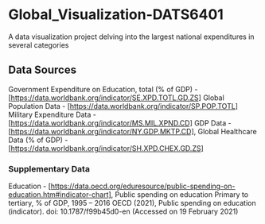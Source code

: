# Global_Visualization-DATS6401
 A data visualization project delving into the largest national expenditures in several categories

## Data Sources

Government Expenditure on Education, total (% of GDP) - [https://data.worldbank.org/indicator/SE.XPD.TOTL.GD.ZS]
Global Population Data - [https://data.worldbank.org/indicator/SP.POP.TOTL]
Military Expenditure Data - [https://data.worldbank.org/indicator/MS.MIL.XPND.CD]
GDP Data - [https://data.worldbank.org/indicator/NY.GDP.MKTP.CD],
Global Healthcare Data (% of GDP)  - [https://data.worldbank.org/indicator/SH.XPD.CHEX.GD.ZS]

### Supplementary Data
Education - [https://data.oecd.org/eduresource/public-spending-on-education.htm#indicator-chart], Public spending on education Primary to tertiary, % of GDP, 1995 – 2016
OECD (2021), Public spending on education (indicator). doi: 10.1787/f99b45d0-en (Accessed on 19 February 2021)

